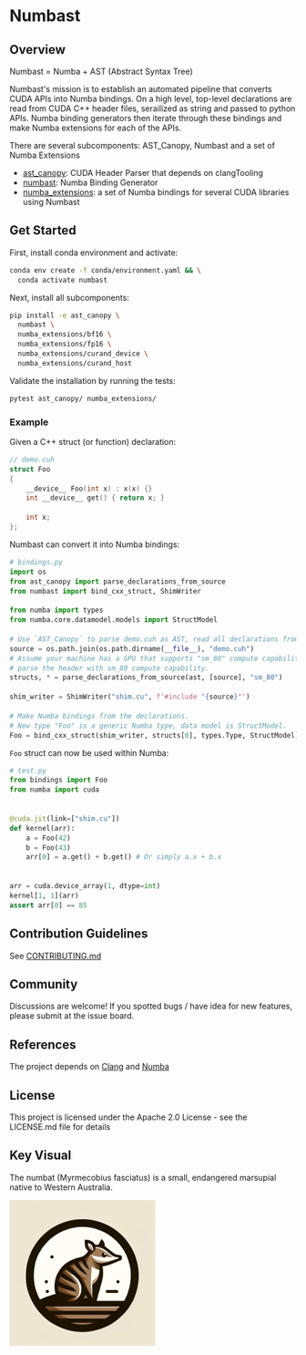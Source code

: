 # Numbast

## Overview
Numbast = Numba + AST (Abstract Syntax Tree)

Numbast's mission is to establish an automated pipeline that converts CUDA APIs into Numba bindings. On a high level, top-level declarations are read from CUDA C++ header files, serailized as string and passed to python APIs. Numba binding generators then iterate through these bindings and make Numba extensions for each of the APIs.

There are several subcomponents: AST_Canopy, Numbast and a set of Numba Extensions

- [ast_canopy](ast_canopy/README.md): CUDA Header Parser that depends on clangTooling
- [numbast](numbast/README.md): Numba Binding Generator
- [numba_extensions](numba_extensions/README.md): a set of Numba bindings for several CUDA libraries using Numbast

## Get Started

First, install conda environment and activate:

```bash
conda env create -f conda/environment.yaml && \
  conda activate numbast
```

Next, install all subcomponents:

```bash
pip install -e ast_canopy \
  numbast \
  numba_extensions/bf16 \
  numba_extensions/fp16 \
  numba_extensions/curand_device \
  numba_extensions/curand_host
```

Validate the installation by running the tests:

```bash
pytest ast_canopy/ numba_extensions/
```

### Example

Given a C++ struct (or function) declaration:
```c++
// demo.cuh
struct Foo
{
    __device__ Foo(int x) : x(x) {}
    int __device__ get() { return x; }

    int x;
};
```

Numbast can convert it into Numba bindings:

```python
# bindings.py
import os
from ast_canopy import parse_declarations_from_source
from numbast import bind_cxx_struct, ShimWriter

from numba import types
from numba.core.datamodel.models import StructModel

# Use `AST_Canopy` to parse demo.cuh as AST, read all declarations from it.
source = os.path.join(os.path.dirname(__file__), "demo.cuh")
# Assume your machine has a GPU that supports "sm_80" compute capability,
# parse the header with sm_80 compute capability.
structs, * = parse_declarations_from_source(ast, [source], "sm_80")

shim_writer = ShimWriter("shim.cu", f'#include "{source}"')

# Make Numba bindings from the declarations.
# New type "Foo" is a generic Numba type, data model is StructModel.
Foo = bind_cxx_struct(shim_writer, structs[0], types.Type, StructModel)
```

`Foo` struct can now be used within Numba:

```python
# test.py
from bindings import Foo
from numba import cuda


@cuda.jit(link=["shim.cu"])
def kernel(arr):
    a = Foo(42)
    b = Foo(43)
    arr[0] = a.get() + b.get() # Or simply a.x + b.x


arr = cuda.device_array(1, dtype=int)
kernel[1, 1](arr)
assert arr[0] == 85
```

## Contribution Guidelines
See [CONTRIBUTING.md](./CONTRIBUTING.md)

## Community
Discussions are welcome! If you spotted bugs / have idea for new features, please submit at the issue board.

## References
The project depends on [Clang](https://github.com/llvm/llvm-project) and [Numba](https://numba.readthedocs.io/en/stable/)

## License
This project is licensed under the Apache 2.0 License - see the LICENSE.md file for details

## Key Visual

The numbat (Myrmecobius fasciatus) is a small, endangered marsupial native to Western Australia.

![Australian Numbat](./static/numbat.png)
